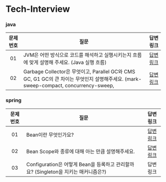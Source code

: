 # Tech-Interview

### java
|문제 번호|질문|답변 링크|
|:-------:|--------------------|:-------:|
|01|JVM은 어떤 방식으로 코드를 해석하고 실행시키는지 흐름에 맞게 설명해 주세요. (Java 실행 흐름)|[답변링크](https://github.com/isoomni/Tech-Interview/blob/main/eun/week1_java.md)|
|02|Garbage Collector은 무엇이고, Parallel GC와 CMS GC, G1 GC의 큰 차이는 무엇인지 설명해주세요. (mark-sweep-compact, concurrency-sweep, |[답변링크](https://github.com/isoomni/Tech-Interview/blob/main/eun/week2_java.md)|

### spring
|문제 번호|질문|답변 링크|
|:-------:|--------------------|:-------:|
|01|Bean이란 무엇인가요?|[답변링크](https://github.com/isoomni/Tech-Interview/blob/main/eun/week1_spring.md)|
|02|Bean Scope와 종류에 대해 아는 만큼 설명해주세요.|[답변링크](https://github.com/isoomni/Tech-Interview/blob/main/eun/week2_spring.md)|
|03|Configuration은 어떻게 Bean을 등록하고 관리할까요? (Singleton을 지키는 매커니즘은?)|답변링크|